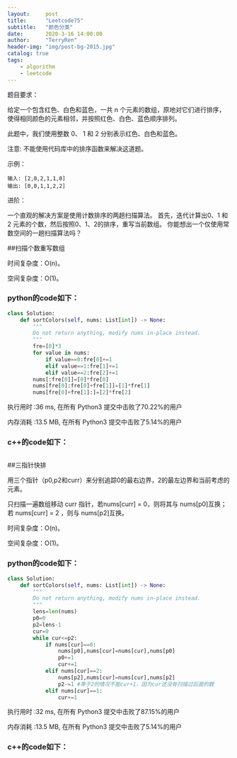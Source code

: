 ```yaml
---
layout:     post
title:      "Leetcode75"
subtitle:   "颜色分类"
date:       2020-3-16 14:00:00
author:     "TerryRen"
header-img: "img/post-bg-2015.jpg"
catalog: true
tags:
    - algorithm
    - leetcode
---
```

题目要求：

给定一个包含红色、白色和蓝色，一共 n 个元素的数组，原地对它们进行排序，使得相同颜色的元素相邻，并按照红色、白色、蓝色顺序排列。

此题中，我们使用整数 0、 1 和 2 分别表示红色、白色和蓝色。

注意:
不能使用代码库中的排序函数来解决这道题。


示例：
```
输入: [2,0,2,1,1,0]
输出: [0,0,1,1,2,2]
```

进阶：

一个直观的解决方案是使用计数排序的两趟扫描算法。
首先，迭代计算出0、1 和 2 元素的个数，然后按照0、1、2的排序，重写当前数组。
你能想出一个仅使用常数空间的一趟扫描算法吗？


##扫描个数重写数组

时间复杂度：O(n)。


空间复杂度：O(1)。


### python的code如下：


```python
class Solution:
    def sortColors(self, nums: List[int]) -> None:
        """
        Do not return anything, modify nums in-place instead.
        """
        fre=[0]*3
        for value in nums:
            if value==0:fre[0]+=1
            elif value==1:fre[1]+=1
            elif value==2:fre[2]+=1
        nums[:fre[0]]=[0]*fre[0]
        nums[fre[0]:fre[0]+fre[1]]=[1]*fre[1]
        nums[fre[0]+fre[1]:]=[2]*fre[2]
```
执行用时 :36 ms, 在所有 Python3 提交中击败了70.22%的用户

内存消耗 :13.5 MB, 在所有 Python3 提交中击败了5.14%的用户
### c++的code如下：

```c

```
##三指针快排

用三个指针（p0,p2和curr）来分别追踪0的最右边界，2的最左边界和当前考虑的元素。

只扫描一遍数组移动 curr 指针，若nums[curr] = 0，则将其与 nums[p0]互换；若 nums[curr] = 2 ，则与 nums[p2]互换。

时间复杂度：O(n)。


空间复杂度：O(1)。


### python的code如下：


```python
class Solution:
    def sortColors(self, nums: List[int]) -> None:
        """
        Do not return anything, modify nums in-place instead.
        """
        lens=len(nums)
        p0=0
        p2=lens-1
        cur=0
        while cur<=p2:
            if nums[cur]==0:
                nums[p0],nums[cur]=nums[cur],nums[p0]
                p0+=1
                cur+=1
            elif nums[cur]==2:
                nums[p2],nums[cur]=nums[cur],nums[p2]
                p2-=1 #等于2的情况不能cur+1，因为cur还没有扫描过后面的数
            elif nums[cur]==1:
                cur+=1

```
执行用时 :32 ms, 在所有 Python3 提交中击败了87.15%的用户

内存消耗 :13.5 MB, 在所有 Python3 提交中击败了5.14%的用户
### c++的code如下：

```c

```
